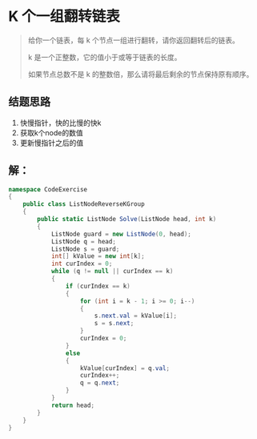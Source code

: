 # K 个一组翻转链表

> 给你一个链表，每 k 个节点一组进行翻转，请你返回翻转后的链表。
>
> k 是一个正整数，它的值小于或等于链表的长度。
>
> 如果节点总数不是 k 的整数倍，那么请将最后剩余的节点保持原有顺序。
>

## 结题思路

1. 快慢指针，快的比慢的快k
2. 获取k个node的数值
3. 更新慢指针之后的值

## 解：

```c#
namespace CodeExercise
{
    public class ListNodeReverseKGroup
    {
        public static ListNode Solve(ListNode head, int k)
        {
            ListNode guard = new ListNode(0, head);
            ListNode q = head;
            ListNode s = guard;
            int[] kValue = new int[k];
            int curIndex = 0;
            while (q != null || curIndex == k)
            {
                if (curIndex == k)
                {
                    for (int i = k - 1; i >= 0; i--)
                    {
                        s.next.val = kValue[i];
                        s = s.next;
                    }
                    curIndex = 0;
                }
                else
                {
                    kValue[curIndex] = q.val;
                    curIndex++;
                    q = q.next;
                }
            }
            return head;
        }
    }
}

```
